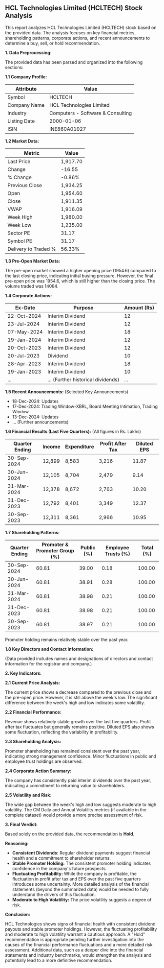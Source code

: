 ## HCL Technologies Limited (HCLTECH) Stock Analysis

This report analyzes HCL Technologies Limited (HCLTECH) stock based on the provided data.  The analysis focuses on key financial metrics, shareholding patterns, corporate actions, and recent announcements to determine a buy, sell, or hold recommendation.

**1. Data Preprocessing:**

The provided data has been parsed and organized into the following sections:

**1.1 Company Profile:**

| Attribute             | Value                               |
|----------------------|---------------------------------------|
| Symbol                | HCLTECH                             |
| Company Name          | HCL Technologies Limited              |
| Industry              | Computers - Software & Consulting     |
| Listing Date          | 2000-01-06                           |
| ISIN                  | INE860A01027                         |


**1.2 Market Data:**

| Metric                | Value     |
|-----------------------|------------|
| Last Price            | 1,917.70   |
| Change                | -16.55     |
| % Change              | -0.86%     |
| Previous Close        | 1,934.25   |
| Open                  | 1,954.60   |
| Close                 | 1,911.35   |
| VWAP                  | 1,916.09   |
| Week High             | 1,980.00   |
| Week Low              | 1,235.00   |
| Sector PE             | 31.17      |
| Symbol PE             | 31.17      |
| Delivery to Traded % | 56.33%     |


**1.3 Pre-Open Market Data:**

The pre-open market showed a higher opening price (1954.6) compared to the last closing price, indicating initial buying pressure. However, the final pre-open price was 1954.6, which is still higher than the closing price.  The volume traded was 14084.

**1.4 Corporate Actions:**

| Ex-Date      | Purpose                               | Amount (Rs) |
|--------------|----------------------------------------|-------------|
| 22-Oct-2024  | Interim Dividend                       | 12          |
| 23-Jul-2024  | Interim Dividend                       | 12          |
| 07-May-2024  | Interim Dividend                       | 18          |
| 19-Jan-2024  | Interim Dividend                       | 12          |
| 20-Oct-2023  | Interim Dividend                       | 12          |
| 20-Jul-2023  | Dividend                               | 10          |
| 28-Apr-2023  | Interim Dividend                       | 18          |
| 19-Jan-2023  | Interim Dividend                       | 10          |
| ...           | ... (Further historical dividends)     | ...         |


**1.5 Recent Announcements:** (Selected Key Announcements)

* 18-Dec-2024: Updates
* 17-Dec-2024: Trading Window-XBRL, Board Meeting Intimation, Trading Window
* 13-Dec-2024: Updates
* ... (Further announcements)


**1.6 Financial Results (Last Five Quarters):**  (All figures in Rs. Lakhs)

| Quarter Ending     | Income      | Expenditure | Profit After Tax | Diluted EPS |
|---------------------|-------------|--------------|-------------------|-------------|
| 30-Sep-2024        | 12,899      | 8,583        | 3,216            | 11.87       |
| 30-Jun-2024         | 12,105      | 8,704        | 2,479            | 9.14        |
| 31-Mar-2024         | 12,378      | 8,672        | 2,763            | 10.20       |
| 31-Dec-2023        | 12,792      | 8,401        | 3,349            | 12.37       |
| 30-Sep-2023        | 12,311      | 8,361        | 2,966            | 10.95       |


**1.7 Shareholding Patterns:**

| Quarter Ending     | Promoter & Promoter Group (%) | Public (%) | Employee Trusts (%) | Total (%) |
|---------------------|-----------------------------|------------|--------------------|-----------|
| 30-Sep-2024        | 60.81                        | 39.00      | 0.18               | 100.00    |
| 30-Jun-2024         | 60.81                        | 38.91      | 0.28               | 100.00    |
| 31-Mar-2024         | 60.81                        | 38.98      | 0.21               | 100.00    |
| 31-Dec-2023        | 60.81                        | 38.98      | 0.21               | 100.00    |
| 30-Sep-2023        | 60.81                        | 38.97      | 0.21               | 100.00    |

Promoter holding remains relatively stable over the past year.


**1.8 Key Directors and Contact Information:**

(Data provided includes names and designations of directors and contact information for the registrar and company.)


**2. Key Indicators:**

**2.1 Current Price Analysis:**

The current price shows a decrease compared to the previous close and the pre-open price. However, it is still above the week's low.  The significant difference between the week's high and low indicates some volatility.

**2.2 Financial Performance:**

Revenue shows relatively stable growth over the last five quarters. Profit after tax fluctuates but generally remains positive. Diluted EPS also shows some fluctuation, reflecting the variability in profitability.

**2.3 Shareholding Analysis:**

Promoter shareholding has remained consistent over the past year, indicating strong management confidence.  Minor fluctuations in public and employee trust holdings are observed.

**2.4 Corporate Action Summary:**

The company has consistently paid interim dividends over the past year, indicating a commitment to returning value to shareholders.

**2.5 Volatility and Risk:**

The wide gap between the week's high and low suggests moderate to high volatility. The CM Daily and Annual Volatility metrics (if available in the complete dataset) would provide a more precise assessment of risk.

**3. Final Verdict:**

Based solely on the provided data, the recommendation is **Hold**.

**Reasoning:**

* **Consistent Dividends:**  Regular dividend payments suggest financial health and a commitment to shareholder returns.
* **Stable Promoter Holding:**  The consistent promoter holding indicates confidence in the company's future prospects.
* **Fluctuating Profitability:** While the company is profitable, the fluctuation in profit after tax and EPS over the past five quarters introduces some uncertainty.  More detailed analysis of the financial statements (beyond the summarized data) would be needed to fully understand the drivers of this fluctuation.
* **Moderate to High Volatility:** The price volatility suggests a degree of risk.

**Conclusion:**

HCL Technologies shows signs of financial health with consistent dividend payouts and stable promoter holdings. However, the fluctuating profitability and moderate to high volatility warrant a cautious approach.  A "Hold" recommendation is appropriate pending further investigation into the causes of the financial performance fluctuations and a more detailed risk assessment.  Additional data, such as a deeper dive into the financial statements and industry benchmarks, would strengthen the analysis and potentially lead to a more definitive recommendation.

